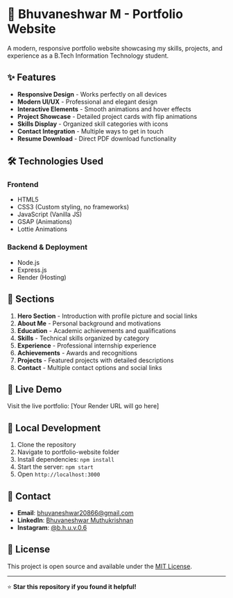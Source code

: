 # 🚀 Bhuvaneshwar M - Portfolio Website

A modern, responsive portfolio website showcasing my skills, projects, and experience as a B.Tech Information Technology student.

## ✨ Features

- **Responsive Design** - Works perfectly on all devices
- **Modern UI/UX** - Professional and elegant design
- **Interactive Elements** - Smooth animations and hover effects
- **Project Showcase** - Detailed project cards with flip animations
- **Skills Display** - Organized skill categories with icons
- **Contact Integration** - Multiple ways to get in touch
- **Resume Download** - Direct PDF download functionality

## 🛠️ Technologies Used

### Frontend
- HTML5
- CSS3 (Custom styling, no frameworks)
- JavaScript (Vanilla JS)
- GSAP (Animations)
- Lottie Animations

### Backend & Deployment
- Node.js
- Express.js
- Render (Hosting)

## 🎯 Sections

1. **Hero Section** - Introduction with profile picture and social links
2. **About Me** - Personal background and motivations
3. **Education** - Academic achievements and qualifications
4. **Skills** - Technical skills organized by category
5. **Experience** - Professional internship experience
6. **Achievements** - Awards and recognitions
7. **Projects** - Featured projects with detailed descriptions
8. **Contact** - Multiple contact options and social links

## 🚀 Live Demo

Visit the live portfolio: [Your Render URL will go here]

## 📱 Local Development

1. Clone the repository
2. Navigate to portfolio-website folder
3. Install dependencies: `npm install`
4. Start the server: `npm start`
5. Open `http://localhost:3000`

## 📧 Contact

- **Email**: bhuvaneshwar20866@gmail.com
- **LinkedIn**: [Bhuvaneshwar Muthukrishnan](https://www.linkedin.com/in/bhuvaneshwar-muthukrishnan-a12837295/)
- **Instagram**: [@b.h.u.v.0.6](https://www.instagram.com/b.h.u.v.0.6/)

## 📄 License

This project is open source and available under the [MIT License](LICENSE).

---

⭐ **Star this repository if you found it helpful!**
